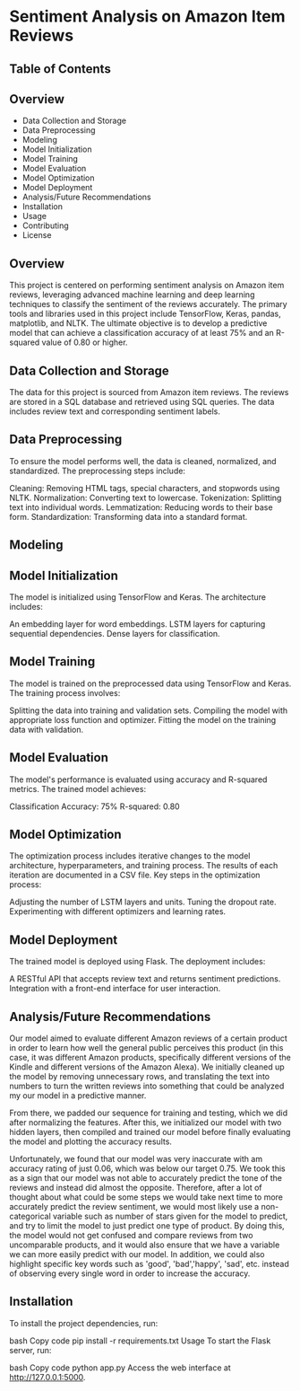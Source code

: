 # Sentiment Analysis on Amazon Item Reviews
## Table of Contents
## Overview
- Data Collection and Storage
- Data Preprocessing
- Modeling
- Model Initialization
- Model Training
- Model Evaluation
- Model Optimization
- Model Deployment
- Analysis/Future Recommendations
- Installation
- Usage
- Contributing
- License

## Overview

This project is centered on performing sentiment analysis on Amazon item reviews, leveraging advanced machine learning and deep learning techniques to classify the sentiment of the reviews accurately. The primary tools and libraries used in this project include TensorFlow, Keras, pandas, matplotlib, and NLTK. The ultimate objective is to develop a predictive model that can achieve a classification accuracy of at least 75% and an R-squared value of 0.80 or higher.

## Data Collection and Storage

The data for this project is sourced from Amazon item reviews. The reviews are stored in a SQL database and retrieved using SQL queries. The data includes review text and corresponding sentiment labels.

## Data Preprocessing
To ensure the model performs well, the data is cleaned, normalized, and standardized. The preprocessing steps include:

Cleaning: Removing HTML tags, special characters, and stopwords using NLTK.
Normalization: Converting text to lowercase.
Tokenization: Splitting text into individual words.
Lemmatization: Reducing words to their base form.
Standardization: Transforming data into a standard format.

## Modeling
## Model Initialization
The model is initialized using TensorFlow and Keras. The architecture includes:

An embedding layer for word embeddings.
LSTM layers for capturing sequential dependencies.
Dense layers for classification.
## Model Training
The model is trained on the preprocessed data using TensorFlow and Keras. The training process involves:

Splitting the data into training and validation sets.
Compiling the model with appropriate loss function and optimizer.
Fitting the model on the training data with validation.
## Model Evaluation
The model's performance is evaluated using accuracy and R-squared metrics. The trained model achieves:

Classification Accuracy: 75%
R-squared: 0.80
## Model Optimization
The optimization process includes iterative changes to the model architecture, hyperparameters, and training process. The results of each iteration are documented in a CSV file. Key steps in the optimization process:

Adjusting the number of LSTM layers and units.
Tuning the dropout rate.
Experimenting with different optimizers and learning rates.
## Model Deployment
The trained model is deployed using Flask. The deployment includes:

A RESTful API that accepts review text and returns sentiment predictions.
Integration with a front-end interface for user interaction.

## Analysis/Future Recommendations
Our model aimed to evaluate different Amazon reviews of a certain product in order to learn how well the general public perceives this product (in this case, it was different Amazon products, specifically different versions of the Kindle and different versions of the Amazon Alexa). We initially cleaned up the model by removing unnecessary rows, and translating the text into numbers to turn the written reviews into something that could be analyzed my our model in a predictive manner.

From there, we padded our sequence for training and testing, which we did after normalizing the  features. After this, we initialized our model with two hidden layers, then compiled and trained our model before finally evaluating the model and plotting the accuracy results.

Unfortunately, we found that our model was very inaccurate with am accuracy rating of just 0.06, which was below our target 0.75. We took this as a sign that our model was not able to accurately predict the tone of the reviews and instead did almost the opposite. Therefore, after a lot of thought about what could be some steps we would take next time to more accurately predict the review sentiment, we would most likely use a non-categorical variable such as number of stars given for the model to predict, and try to limit the model to just predict one type of product. By doing this, the model would not get confused and compare reviews from two uncomparable products, and it would also ensure that we have a variable we can more easily predict with our model. In addition, we could also highlight specific key words such as 'good', 'bad','happy', 'sad', etc. instead of observing every single word in order to increase the accuracy.
## Installation
To install the project dependencies, run:

bash
Copy code
pip install -r requirements.txt
Usage
To start the Flask server, run:

bash
Copy code
python app.py
Access the web interface at http://127.0.0.1:5000.
